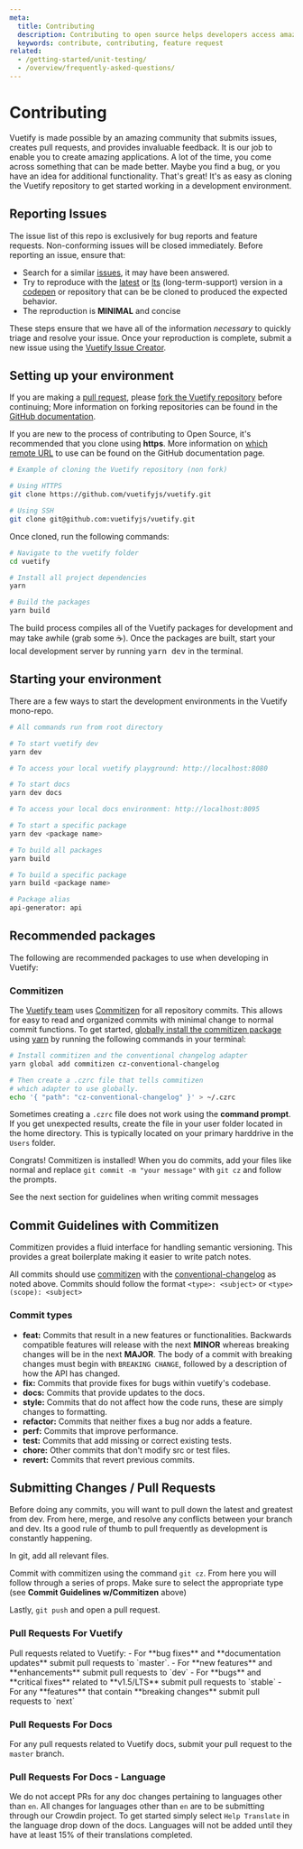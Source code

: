 ```yaml
---
meta:
  title: Contributing
  description: Contributing to open source helps developers access amazing tools for free. Learn how you can help develop in the Vuetify framework.
  keywords: contribute, contributing, feature request
related:
  - /getting-started/unit-testing/
  - /overview/frequently-asked-questions/
---
```


# Contributing

Vuetify is made possible by an amazing community that submits issues, creates pull requests, and provides invaluable feedback. It is our job to enable you to create amazing applications. A lot of the time, you come across something that can be made better. Maybe you find a bug, or you have an idea for additional functionality. That's great! It's as easy as cloning the Vuetify repository to get started working in a development environment.

<promoted-ad slug="vuemastery-getting-started" />

## Reporting Issues

The issue list of this repo is exclusively for bug reports and feature requests. Non-conforming issues will be closed immediately. Before reporting an issue, ensure that:

- Search for a similar [issues](https://github.com/vuetifyjs/vuetify/issues), it may have been answered.
- Try to reproduce with the [latest](https://github.com/vuetifyjs/vuetify/releases/latest) or [lts](https://github.com/vuetifyjs/vuetify/tree/stable) (long-term-support) version in a [codepen](https://template.vuetifyjs.com/) or repository that can be be cloned to produced the expected behavior.
- The reproduction is **MINIMAL** and concise

These steps ensure that we have all of the information *necessary* to quickly triage and resolve your issue. Once your reproduction is complete, submit a new issue using the [Vuetify Issue Creator](https://issues.vuetifyjs.com/).

## Setting up your environment

If you are making a [pull request](https://github.com/vuetifyjs/vuetify/pulls), please [fork the Vuetify repository](https://github.com/vuetifyjs/vuetify) before continuing; More information on forking repositories can be found in the [GitHub documentation](https://help.github.com/en/github/getting-started-with-github/fork-a-repo).

If you are new to the process of contributing to Open Source, it's recommended that you clone using **https**. More information on [which remote URL](https://help.github.com/en/github/using-git/which-remote-url-should-i-use) to use can be found on the GitHub documentation page.

```bash
# Example of cloning the Vuetify repository (non fork)

# Using HTTPS
git clone https://github.com/vuetifyjs/vuetify.git

# Using SSH
git clone git@github.com:vuetifyjs/vuetify.git
```

Once cloned, run the following commands:

```bash
# Navigate to the vuetify folder
cd vuetify

# Install all project dependencies
yarn

# Build the packages
yarn build
```

The build process compiles all of the Vuetify packages for development and may take awhile (grab some ☕). Once the packages are built, start your local development server by running <kbd>yarn dev</kbd> in the terminal.

## Starting your environment

There are a few ways to start the development environments in the Vuetify mono-repo.

```bash
# All commands run from root directory

# To start vuetify dev
yarn dev

# To access your local vuetify playground: http://localhost:8080

# To start docs
yarn dev docs

# To access your local docs environment: http://localhost:8095

# To start a specific package
yarn dev <package name>

# To build all packages
yarn build

# To build a specific package
yarn build <package name>

# Package alias
api-generator: api
```

## Recommended packages

The following are recommended packages to use when developing in Vuetify:

### Commitizen

The [Vuetify team](https://vuetifyjs.com/overview/meet-the-team/) uses [Commitizen](https://github.com/commitizen/cz-cli) for all repository commits. This allows for easy to read and organized commits with minimal change to normal commit functions. To get started, [globally install the commitizen package](https://github.com/commitizen/cz-cli#conventional-commit-messages-as-a-global-utility) using [yarn](https://yarnpkg.com/) by running the following commands in your terminal:

```bash
# Install commitizen and the conventional changelog adapter
yarn global add commitizen cz-conventional-changelog

# Then create a .czrc file that tells commitizen
# which adapter to use globally.
echo '{ "path": "cz-conventional-changelog" }' > ~/.czrc
```

<alert type="warning">

  Sometimes creating a `.czrc` file does not work using the **command prompt**. If you get unexpected results, create the file in your user folder located in the home directory. This is typically located on your primary harddrive in the `Users` folder.

</alert>

Congrats! Commitizen is installed! When you do commits, add your files like normal and replace `git commit -m "your message"` with `git cz` and follow the prompts.

See the next section for guidelines when writing commit messages

## Commit Guidelines with Commitizen

Commitizen provides a fluid interface for handling semantic versioning. This provides a great boilerplate making it easier to write patch notes.

All commits should use [commitizen](https://github.com/commitizen/cz-cli) with the [conventional-changelog](https://github.com/conventional-changelog/conventional-changelog) as noted above. Commits should follow the format `<type>: <subject>` or `<type>(scope): <subject>`

### Commit types

- **feat:** Commits that result in a new features or functionalities. Backwards compatible features will release with the next **MINOR** whereas breaking changes will be in the next **MAJOR**. The body of a commit with breaking changes must begin with `BREAKING CHANGE`, followed by a description of how the API has changed.
- **fix:** Commits that provide fixes for bugs within vuetify's codebase.
- **docs:** Commits that provide updates to the docs.
- **style:** Commits that do not affect how the code runs, these are simply changes to formatting.
- **refactor:** Commits that neither fixes a bug nor adds a feature.
- **perf:** Commits that improve performance.
- **test:** Commits that add missing or correct existing tests.
- **chore:** Other commits that don't modify src or test files.
- **revert:** Commits that revert previous commits.

## Submitting Changes / Pull Requests

Before doing any commits, you will want to pull down the latest and greatest from dev. From here, merge, and resolve any conflicts between your branch and dev. Its a good rule of thumb to pull frequently as development is constantly happening.

In git, add all relevant files.

Commit with commitizen using the command `git cz`. From here you will follow through a series of props. Make sure to select the appropriate type (see **Commit Guidelines w/Commitizen** above)

Lastly, `git push` and open a pull request.

### Pull Requests For Vuetify

<alert type="info">
  Pull requests related to Vuetify:
  - For **bug fixes** and **documentation updates** submit pull requests to `master`.
  - For **new features** and **enhancements** submit pull requests to `dev`
  - For **bugs** and **critical fixes** related to **v1.5/LTS** submit pull requests to `stable`
  - For any **features** that contain **breaking changes** submit pull requests to `next`
</alert>

### Pull Requests For Docs

<alert type="info">

  For any pull requests related to Vuetify docs, submit your pull request to the `master` branch.

</alert>

### Pull Requests For Docs - Language

<alert type="info">

  We do not accept PRs for any doc changes pertaining to languages other than `en`. All changes for languages other than `en` are to be submitting through our Crowdin project. To get started simply select `Help Translate` in the language drop down of the docs. Languages will not be added until they have at least 15% of their translations completed.

</alert>
<backmatter />
